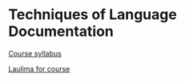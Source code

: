# Techniques of Language Documentation

[Course syllabus](https://mcdonn.github.io/2020-710/2020-710-syllabus/2020-710-syllabus.html)

[Laulima for course](https://laulima.hawaii.edu/portal/site/MAN.84462.202030)